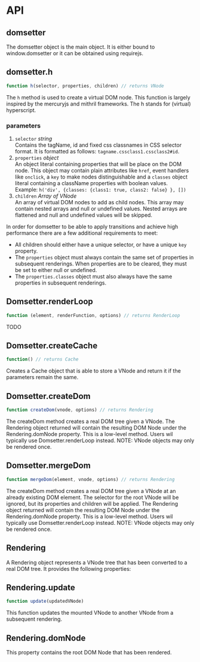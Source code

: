 API
===

## domsetter

The domsetter object is the main object. It is either bound to window.domsetter or it can be obtained using requirejs.

## domsetter.h

```js
function h(selector, properties, children) // returns VNode
```

The `h` method is used to create a virtual DOM node. 
This function is largely inspired by the mercuryjs and mithril frameworks.
The h stands for (virtual) hyperscript.
### parameters
1. `selector` *string*  
Contains the tagName, id and fixed css classnames in CSS selector format. 
It is formatted as follows: `tagname.cssclass1.cssclass2#id`. 
2. `properties` *object*  
An object literal containing properties that will be place on the DOM node.
This object may contain plain attributes like `href`, event handlers like `onclick`, 
a `key` to make nodes distinguishable and a `classes` object literal containing a className properties with boolean values.  
Example: `h('div', {classes: {class1: true, class2: false} }, [])`
3. `children` *Array of VNode*  
An array of virtual DOM nodes to add as child nodes. 
This array may contain nested arrays and null or undefined values.
Nested arrays are flattened and null and undefined values will be skipped.

In order for domsetter to be able to apply transitions and achieve high performance there are a few additional 
requirements to meet:

* All children should either have a unique selector, or have a unique `key` property. 
* The `properties` object must always contain the same set of properties in subsequent renderings. 
When properties are to be cleared, they must be set to either null or undefined.
* The `properties.classes` object must also always have the same properties in subsequent renderings.

## Domsetter.renderLoop

```js
function (element, renderFunction, options) // returns RenderLoop
```

TODO

## Domsetter.createCache

```js
function() // returns Cache
```

Creates a Cache object that is able to store a VNode and return it if the parameters remain the same.

## Domsetter.createDom

```js
function createDom(vnode, options) // returns Rendering 
```
The createDom method creates a real DOM tree given a VNode. The Rendering object returned will contain the 
resulting DOM Node under the Rendering.domNode property.
This is a low-level method. Users wil typically use Domsetter.renderLoop instead.
NOTE: VNode objects may only be rendered once.

## Domsetter.mergeDom

```js
function mergeDom(element, vnode, options) // returns Rendering
```

The createDom method creates a real DOM tree given a VNode at an already existing DOM element. 
The selector for the root VNode will be ignored, but its properties and children will be applied.
The Rendering object returned will contain the resulting DOM Node under the Rendering.domNode property.
This is a low-level method. Users wil typically use Domsetter.renderLoop instead.
NOTE: VNode objects may only be rendered once.

## Rendering

A Rendering object represents a VNode tree that has been converted to a real DOM tree. 
It provides the following properties:

## Rendering.update

```js
function update(updatedVNode)
```

This function updates the mounted VNode to another VNode from a subsequent rendering.

## Rendering.domNode

This property contains the root DOM Node that has been rendered.

